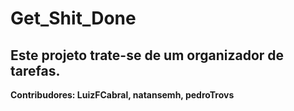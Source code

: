 # Get_Shit_Done

## Este projeto trate-se de um organizador de tarefas.

**Contribudores: LuizFCabral, natansemh, pedroTrovs**
